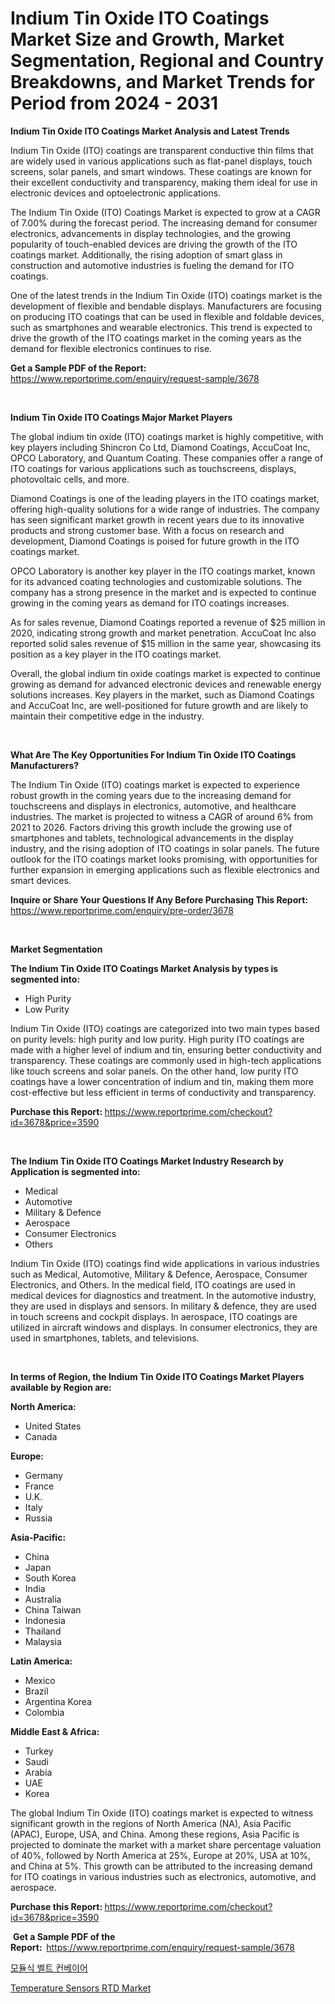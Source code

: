 <p><h1>Indium Tin Oxide ITO Coatings Market Size and Growth, Market Segmentation, Regional and Country Breakdowns, and Market Trends for Period from 2024 -  2031</h1></p><p><strong>Indium Tin Oxide ITO Coatings Market Analysis and Latest Trends</strong></p>
<p><p>Indium Tin Oxide (ITO) coatings are transparent conductive thin films that are widely used in various applications such as flat-panel displays, touch screens, solar panels, and smart windows. These coatings are known for their excellent conductivity and transparency, making them ideal for use in electronic devices and optoelectronic applications.</p><p>The Indium Tin Oxide (ITO) Coatings Market is expected to grow at a CAGR of 7.00% during the forecast period. The increasing demand for consumer electronics, advancements in display technologies, and the growing popularity of touch-enabled devices are driving the growth of the ITO coatings market. Additionally, the rising adoption of smart glass in construction and automotive industries is fueling the demand for ITO coatings.</p><p>One of the latest trends in the Indium Tin Oxide (ITO) coatings market is the development of flexible and bendable displays. Manufacturers are focusing on producing ITO coatings that can be used in flexible and foldable devices, such as smartphones and wearable electronics. This trend is expected to drive the growth of the ITO coatings market in the coming years as the demand for flexible electronics continues to rise.</p></p>
<p><strong>Get a Sample PDF of the Report:&nbsp;</strong> <a href="https://www.reportprime.com/enquiry/request-sample/3678">https://www.reportprime.com/enquiry/request-sample/3678</a></p>
<p>&nbsp;</p>
<p><strong>Indium Tin Oxide ITO Coatings Major Market Players</strong></p>
<p><p>The global indium tin oxide (ITO) coatings market is highly competitive, with key players including Shincron Co Ltd, Diamond Coatings, AccuCoat Inc, OPCO Laboratory, and Quantum Coating. These companies offer a range of ITO coatings for various applications such as touchscreens, displays, photovoltaic cells, and more.</p><p>Diamond Coatings is one of the leading players in the ITO coatings market, offering high-quality solutions for a wide range of industries. The company has seen significant market growth in recent years due to its innovative products and strong customer base. With a focus on research and development, Diamond Coatings is poised for future growth in the ITO coatings market.</p><p>OPCO Laboratory is another key player in the ITO coatings market, known for its advanced coating technologies and customizable solutions. The company has a strong presence in the market and is expected to continue growing in the coming years as demand for ITO coatings increases.</p><p>As for sales revenue, Diamond Coatings reported a revenue of $25 million in 2020, indicating strong growth and market penetration. AccuCoat Inc also reported solid sales revenue of $15 million in the same year, showcasing its position as a key player in the ITO coatings market.</p><p>Overall, the global indium tin oxide coatings market is expected to continue growing as demand for advanced electronic devices and renewable energy solutions increases. Key players in the market, such as Diamond Coatings and AccuCoat Inc, are well-positioned for future growth and are likely to maintain their competitive edge in the industry.</p></p>
<p>&nbsp;</p>
<p><strong>What Are The Key Opportunities For Indium Tin Oxide ITO Coatings Manufacturers?</strong></p>
<p><p>The Indium Tin Oxide (ITO) coatings market is expected to experience robust growth in the coming years due to the increasing demand for touchscreens and displays in electronics, automotive, and healthcare industries. The market is projected to witness a CAGR of around 6% from 2021 to 2026. Factors driving this growth include the growing use of smartphones and tablets, technological advancements in the display industry, and the rising adoption of ITO coatings in solar panels. The future outlook for the ITO coatings market looks promising, with opportunities for further expansion in emerging applications such as flexible electronics and smart devices.</p></p>
<p><strong>Inquire or Share Your Questions If Any Before Purchasing This Report:</strong> <a href="https://www.reportprime.com/enquiry/pre-order/3678">https://www.reportprime.com/enquiry/pre-order/3678</a></p>
<p>&nbsp;</p>
<p><strong>Market Segmentation</strong></p>
<p><strong>The Indium Tin Oxide ITO Coatings Market Analysis by types is segmented into:</strong></p>
<p><ul><li>High Purity</li><li>Low Purity</li></ul></p>
<p><p>Indium Tin Oxide (ITO) coatings are categorized into two main types based on purity levels: high purity and low purity. High purity ITO coatings are made with a higher level of indium and tin, ensuring better conductivity and transparency. These coatings are commonly used in high-tech applications like touch screens and solar panels. On the other hand, low purity ITO coatings have a lower concentration of indium and tin, making them more cost-effective but less efficient in terms of conductivity and transparency.</p></p>
<p><strong>Purchase this Report:&nbsp;</strong><a href="https://www.reportprime.com/checkout?id=3678&price=3590">https://www.reportprime.com/checkout?id=3678&price=3590</a></p>
<p>&nbsp;</p>
<p><strong>The Indium Tin Oxide ITO Coatings Market Industry Research by Application is segmented into:</strong></p>
<p><ul><li>Medical</li><li>Automotive</li><li>Military & Defence</li><li>Aerospace</li><li>Consumer Electronics</li><li>Others</li></ul></p>
<p><p>Indium Tin Oxide (ITO) coatings find wide applications in various industries such as Medical, Automotive, Military & Defence, Aerospace, Consumer Electronics, and Others. In the medical field, ITO coatings are used in medical devices for diagnostics and treatment. In the automotive industry, they are used in displays and sensors. In military & defence, they are used in touch screens and cockpit displays. In aerospace, ITO coatings are utilized in aircraft windows and displays. In consumer electronics, they are used in smartphones, tablets, and televisions.</p></p>
<p>&nbsp;</p>
<p><strong>In terms of Region, the Indium Tin Oxide ITO Coatings Market Players available by Region are:</strong></p>
<p>
    <p> <strong> North America: </strong>
        <ul>
            <li>United States</li>
            <li>Canada</li>
        </ul>
        </p> 
    <p> <strong> Europe: </strong>
        <ul>
            <li>Germany</li>
            <li>France</li>
            <li>U.K.</li>
            <li>Italy</li>
            <li>Russia</li>
        </ul>
        </p> 
    <p> <strong> Asia-Pacific: </strong>
        <ul>
            <li>China</li>
            <li>Japan</li>
            <li>South Korea</li>
            <li>India</li>
            <li>Australia</li>
            <li>China Taiwan</li>
            <li>Indonesia</li>
            <li>Thailand</li>
            <li>Malaysia</li>
        </ul>
        </p> 
    <p> <strong> Latin America: </strong>
        <ul>
            <li>Mexico</li>
            <li>Brazil</li>
            <li>Argentina Korea</li>
            <li>Colombia</li>
        </ul>
        </p> 
    <p> <strong> Middle East & Africa: </strong>
        <ul>
            <li>Turkey</li>
            <li>Saudi</li>
            <li>Arabia</li>
            <li>UAE</li>
            <li>Korea</li>
        </ul>
    </p>
    </p>
<p><p>The global Indium Tin Oxide (ITO) coatings market is expected to witness significant growth in the regions of North America (NA), Asia Pacific (APAC), Europe, USA, and China. Among these regions, Asia Pacific is projected to dominate the market with a market share percentage valuation of 40%, followed by North America at 25%, Europe at 20%, USA at 10%, and China at 5%. This growth can be attributed to the increasing demand for ITO coatings in various industries such as electronics, automotive, and aerospace.</p></p>
<p><strong>Purchase this Report: </strong><a href="https://www.reportprime.com/checkout?id=3678&price=3590">https://www.reportprime.com/checkout?id=3678&price=3590</a></p>
<p>&nbsp;<strong>Get a Sample PDF of the Report:&nbsp;&nbsp;</strong><a href="https://www.reportprime.com/enquiry/request-sample/3678">https://www.reportprime.com/enquiry/request-sample/3678</a></p>
<p><strong></strong></p>
<p><p><a href="https://github.com/qpfbabw35734906/Market-Research-Report-List-1/blob/main/806194013725.md">모듈식 벨트 컨베이어</a></p><p><a href="https://github.com/YashRP12/Market-Research-Report-List-4/blob/main/temperature-sensors-rtd-market.md">Temperature Sensors RTD Market</a></p></p>